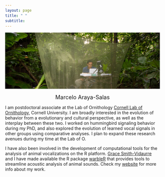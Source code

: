 ```yaml
---
layout: page
title: " " 
subtitle: 
---
```

![me](/img/me.png)

<font size="4"><center>Marcelo Araya-Salas</center></font>

I am postdoctoral associate at the Lab of Ornithology [Cornell Lab of Ornithology](http://www.birds.cornell.edu/Page.aspx?pid=1478), Cornell University. I am broadly interested in the evolution of behavior from a evolutionary and cultural perspective, as well as the interplay between these two. I worked on hummingbird signaling behavior during my PhD, and also explored the evolution of learned vocal signals in other groups using comparative analyses. I plan to expand these research avenues during my time at the Lab of O. 

I have also been involved in the development of computational tools for the analysis of animal vocalizations on the R platform. [Grace Smith-Vidaurre](http://gsmithvi.github.io/) and I have made available the R package [warbleR](https://cran.r-project.org/package=warbleR) that provides tools to streamline acoustic analysis of animal sounds. Check my [website](http://marceloarayasalas.weebly.com/) for more info about my work.
